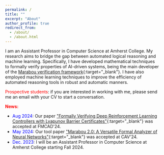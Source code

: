 ```yaml
---
permalink: /
title: ""
excerpt: "About"
author_profile: true
redirect_from: 
  - /about/
  - /about.html
---
```


I am an Assistant Professor in Computer Science at Amherst College. My research aims to bridge the gap between automated logical reasoning and machine learning. Specifically, I have developed mathematical techniques to formally verify properties of AI-driven systems, being the main developer of the [Marabou verification framework](https://github.com/NeuralNetworkVerification/Marabou){:target="_blank"}. I have also employed machine learning techniques to improve the efficiency of automated reasoning tools in robust and automatic manners. 

<span style="color:red">Prospective students</span>: if you are interested in working with me, please send me an email with your CV to start a conversation.

<span style="color:red">**News:**</span>
- <span style="color:blue">Aug 2024</span>: Our paper ["Formally Verifying Deep Reinforcement Learning Controllers with Lyapunov Barrier Certificates"](https://arxiv.org/abs/2405.14058){:target="_blank"} was accepted at FMCAD'24.
- <span style="color:blue">May 2024</span>: Our tool paper ["Marabou 2.0: A Versatile Formal Analyzer of Neural Networks"](https://arxiv.org/abs/2401.14461){:target="_blank"} was accepted at CAV'24.
- <span style="color:blue">Dec. 2023</span>: I will be an Assistant Professor in Computer Science at Amherst College starting Fall 2024.
